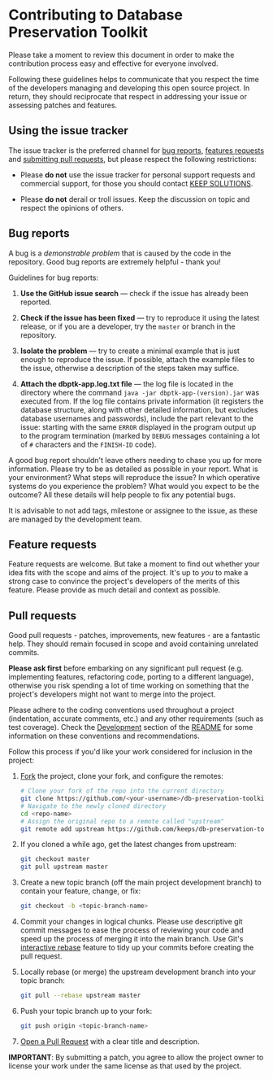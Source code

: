 # Contributing to Database Preservation Toolkit

Please take a moment to review this document in order to make the contribution
process easy and effective for everyone involved.

Following these guidelines helps to communicate that you respect the time of
the developers managing and developing this open source project. In return,
they should reciprocate that respect in addressing your issue or assessing
patches and features.


## Using the issue tracker

The issue tracker is the preferred channel for [bug reports](#bugs),
[features requests](#features) and [submitting pull
requests](#pull-requests), but please respect the following restrictions:

* Please **do not** use the issue tracker for personal support requests and
  commercial support, for those you should contact
  [KEEP SOLUTIONS](http://www.keep.pt/contactos/?lang=en).

* Please **do not** derail or troll issues. Keep the discussion on topic and
  respect the opinions of others.


<a name="bugs"></a>
## Bug reports

A bug is a _demonstrable problem_ that is caused by the code in the repository.
Good bug reports are extremely helpful - thank you!

Guidelines for bug reports:

1. **Use the GitHub issue search** &mdash; check if the issue has already been
   reported.

2. **Check if the issue has been fixed** &mdash; try to reproduce it using the
   latest release, or if you are a developer, try the `master` or branch in the
   repository.

3. **Isolate the problem** &mdash; try to create a minimal example that
   is just enough to reproduce the issue. If possible, attach the example
   files to the issue, otherwise a description of the steps taken may suffice.

4. **Attach the dbptk-app.log.txt file** &mdash; the log file is located
   in the directory where the command `java -jar dbptk-app-(version).jar` was
   executed from. If the log file contains private information (it registers the
   database structure, along with other detailed information, but excludes database
   usernames and passwords), include the part relevant to the issue: starting with the
   same ```ERROR``` displayed in the program output up to the program termination
   (marked by ```DEBUG``` messages containing a lot of `#` characters and the
   `FINISH-ID` code).

A good bug report shouldn't leave others needing to chase you up for more
information. Please try to be as detailed as possible in your report. What is
your environment? What steps will reproduce the issue? In which operative systems do you
experience the problem? What would you expect to be the outcome? All these
details will help people to fix any potential bugs.

It is advisable to not add tags, milestone or assignee to the issue, as these
are managed by the development team.

<a name="features"></a>
## Feature requests

Feature requests are welcome. But take a moment to find out whether your idea
fits with the scope and aims of the project. It's up to *you* to make a strong
case to convince the project's developers of the merits of this feature. Please
provide as much detail and context as possible.


<a name="pull-requests"></a>
## Pull requests

Good pull requests - patches, improvements, new features - are a fantastic
help. They should remain focused in scope and avoid containing unrelated
commits.

**Please ask first** before embarking on any significant pull request (e.g.
implementing features, refactoring code, porting to a different language),
otherwise you risk spending a lot of time working on something that the
project's developers might not want to merge into the project.

Please adhere to the coding conventions used throughout a project (indentation,
accurate comments, etc.) and any other requirements (such as test coverage).
Check the [Development](https://github.com/keeps/db-preservation-toolkit#development-)
section of the [README](https://github.com/keeps/db-preservation-toolkit) for some
information on these conventions and recommendations.

Follow this process if you'd like your work considered for inclusion in the
project:

1. [Fork](http://help.github.com/fork-a-repo/) the project, clone your fork,
   and configure the remotes:

   ```bash
   # Clone your fork of the repo into the current directory
   git clone https://github.com/<your-username>/db-preservation-toolkit.git
   # Navigate to the newly cloned directory
   cd <repo-name>
   # Assign the original repo to a remote called "upstream"
   git remote add upstream https://github.com/keeps/db-preservation-toolkit.git
   ```

2. If you cloned a while ago, get the latest changes from upstream:

   ```bash
   git checkout master
   git pull upstream master
   ```

3. Create a new topic branch (off the main project development branch) to
   contain your feature, change, or fix:

   ```bash
   git checkout -b <topic-branch-name>
   ```

4. Commit your changes in logical chunks. Please use descriptive git commit messages
   to ease the process of reviewing your code and speed up the process of merging it
   into the main branch. Use Git's
   [interactive rebase](https://help.github.com/articles/interactive-rebase)
   feature to tidy up your commits before creating the pull request.

5. Locally rebase (or merge) the upstream development branch into your topic branch:

   ```bash
   git pull --rebase upstream master
   ```

6. Push your topic branch up to your fork:

   ```bash
   git push origin <topic-branch-name>
   ```

7. [Open a Pull Request](https://help.github.com/articles/using-pull-requests/)
    with a clear title and description.

**IMPORTANT**: By submitting a patch, you agree to allow the project owner to
license your work under the same license as that used by the project.
